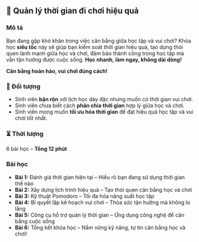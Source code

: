 ## 🎉 Quản lý thời gian đi chơi hiệu quả

### Mô tả  
Bạn đang gặp khó khăn trong việc cân bằng giữa học tập và vui chơi? Khóa học **siêu tốc** này sẽ giúp bạn kiểm soát thời gian hiệu quả, tạo dựng thói quen lành mạnh giữa học và chơi, đảm bảo thành công trong học tập mà vẫn tận hưởng được cuộc sống. **Học nhanh, làm ngay, không dài dòng!**

**Cân bằng hoàn hảo, vui chơi đúng cách!**

### 🎯 Đối tượng  
- Sinh viên **bận rộn** với lịch học dày đặc nhưng muốn có thời gian vui chơi.  
- Sinh viên chưa biết cách **phân chia thời gian** hợp lý giữa học và chơi.  
- Sinh viên mong muốn **tối ưu hóa thời gian** để đạt hiệu quả học tập và vui chơi tốt nhất.  

### ⏳ Thời lượng  
6 bài học – **Tổng 12 phút**  

### Bài học  
- **Bài 1:** Đánh giá thời gian hiện tại – Hiểu rõ bạn đang sử dụng thời gian thế nào  
- **Bài 2:** Xây dựng lịch trình hiệu quả – Tạo thói quen cân bằng học và chơi  
- **Bài 3:** Kỹ thuật Pomodoro – Tối đa hóa năng suất học tập  
- **Bài 4:** Bí quyết lập kế hoạch vui chơi – Thỏa sức tận hưởng mà không lo lắng  
- **Bài 5:** Công cụ hỗ trợ quản lý thời gian – Ứng dụng công nghệ để cân bằng cuộc sống  
- **Bài 6:** Tổng kết khóa học – Nắm vững kỹ năng, tự tin cân bằng học và chơi!